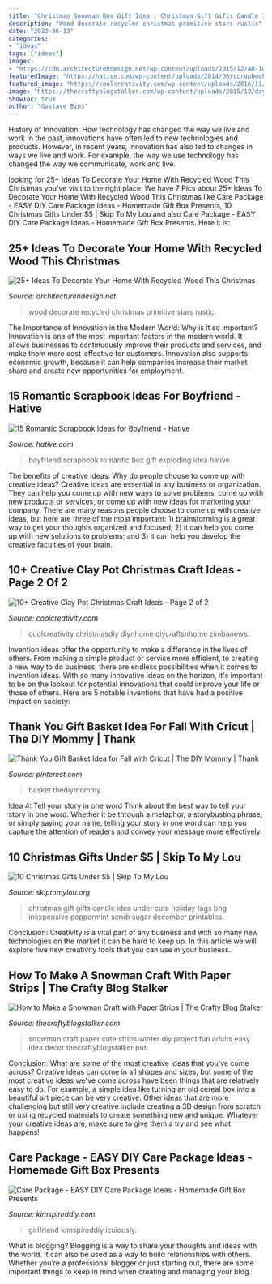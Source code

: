 ```yaml
---
title: "Christmas Snowman Box Gift Idea : Christmas Gift Gifts Candle Idea Under Cute Holiday Tags Bhg Inexpensive Peppermint Scrub Sugar December Printables"
description: "Wood decorate recycled christmas primitive stars rustic"
date: "2023-06-13"
categories:
- "ideas"
tags: ["ideas"]
images:
- "https://cdn.architecturendesign.net/wp-content/uploads/2015/12/AD-Ideas-To-Decorate-Your-Home-With-Recycled-Wood-This-02.jpg"
featuredImage: "https://hative.com/wp-content/uploads/2014/06/scrapbook-ideas-for-boyfriend/12-scrapbook-ideas-for-lovers.jpg"
featured_image: "https://coolcreativity.com/wp-content/uploads/2016/11/DIY-Clay-Pot-Christmas-Snowman-Light-Craft.jpg"
image: "https://thecraftyblogstalker.com/wp-content/uploads/2015/12/day-3-snowman-bonus-project-768x1024.jpg"
ShowToc: true
author: "Gustave Bins"
---
```



History of Innovation: How technology has changed the way we live and work
In the past, innovations have often led to new technologies and products. However, in recent years, innovation has also led to changes in ways we live and work. For example, the way we use technology has changed the way we communicate, work and live.

	

		
looking for 25+ Ideas To Decorate Your Home With Recycled Wood This Christmas you've visit to the right place. We have 7 Pics about 25+ Ideas To Decorate Your Home With Recycled Wood This Christmas like Care Package - EASY DIY Care Package Ideas - Homemade Gift Box Presents, 10 Christmas Gifts Under $5 | Skip To My Lou and also Care Package - EASY DIY Care Package Ideas - Homemade Gift Box Presents. Here it is:
		
    
## 25+ Ideas To Decorate Your Home With Recycled Wood This Christmas

<img loading=lazy src="https://cdn.architecturendesign.net/wp-content/uploads/2015/12/AD-Ideas-To-Decorate-Your-Home-With-Recycled-Wood-This-02.jpg" onerror="this.onerror=null;this.src='https://tse1.mm.bing.net/th?id=OIP.oRYbCq6wh6aS-Dx9hv2pIQHaJ4&amp;pid=15.1';" alt="25+ Ideas To Decorate Your Home With Recycled Wood This Christmas">

_Source: architecturendesign.net_

>wood decorate recycled christmas primitive stars rustic. 

	

The Importance of Innovation in the Modern World: Why is it so important?
Innovation is one of the most important factors in the modern world. It allows businesses to continuously improve their products and services, and make them more cost-effective for customers. Innovation also supports economic growth, because it can help companies increase their market share and create new opportunities for employment.

    
## 15 Romantic Scrapbook Ideas For Boyfriend - Hative

<img loading=lazy src="https://hative.com/wp-content/uploads/2014/06/scrapbook-ideas-for-boyfriend/12-scrapbook-ideas-for-lovers.jpg" onerror="this.onerror=null;this.src='https://tse4.mm.bing.net/th?id=OIP.yiwNfX34iPyYoanmfhpJTwHaJ6&amp;pid=15.1';" alt="15 Romantic Scrapbook Ideas for Boyfriend - Hative">

_Source: hative.com_

>boyfriend scrapbook romantic box gift exploding idea hative. 

	

The benefits of creative ideas: Why do people choose to come up with creative ideas?
Creative ideas are essential in any business or organization. They can help you come up with new ways to solve problems, come up with new products or services, or come up with new ideas for marketing your company. There are many reasons people choose to come up with creative ideas, but here are three of the most important: 1) brainstorming is a great way to get your thoughts organized and focused; 2) it can help you come up with new solutions to problems; and 3) it can help you develop the creative faculties of your brain.

    
## 10+ Creative Clay Pot Christmas Craft Ideas - Page 2 Of 2

<img loading=lazy src="https://coolcreativity.com/wp-content/uploads/2016/11/DIY-Clay-Pot-Christmas-Snowman-Light-Craft.jpg" onerror="this.onerror=null;this.src='https://tse4.mm.bing.net/th?id=OIP.UDx5WMR-AFiUVDHiUg_yuQHaUg&amp;pid=15.1';" alt="10+ Creative Clay Pot Christmas Craft Ideas - Page 2 of 2">

_Source: coolcreativity.com_

>coolcreativity christmasdiy diynhome diycraftsnhome zimbanews. 

	

Invention ideas offer the opportunity to make a difference in the lives of others. From making a simple product or service more efficient, to creating a new way to do business, there are endless possibilities when it comes to invention ideas. With so many innovative ideas on the horizon, it's important to be on the lookout for potential innovations that could improve your life or those of others. Here are 5 notable inventions that have had a positive impact on society: 
    
## Thank You Gift Basket Idea For Fall With Cricut | The DIY Mommy | Thank

<img loading=lazy src="https://i.pinimg.com/736x/88/43/72/88437223823cd896e697d39e3085c8c6.jpg" onerror="this.onerror=null;this.src='https://tse1.mm.bing.net/th?id=OIP.cXHNLN1mTohlrmbD5XF3bQHaJQ&amp;pid=15.1';" alt="Thank You Gift Basket Idea for Fall with Cricut | The DIY Mommy | Thank">

_Source: pinterest.com_

>basket thediymommy. 

	

Idea 4: Tell your story in one word
Think about the best way to tell your story in one word. Whether it be through a metaphor, a storybusting phrase, or simply saying your name, telling your story in one word can help you capture the attention of readers and convey your message more effectively.

    
## 10 Christmas Gifts Under $5 | Skip To My Lou

<img loading=lazy src="http://www.skiptomylou.org/wp-content/uploads/2015/12/bhg-gift-read-12.15-1.jpg" onerror="this.onerror=null;this.src='https://tse2.mm.bing.net/th?id=OIP.9zjLbG5iMAkvdPMWjc31bwHaLH&amp;pid=15.1';" alt="10 Christmas Gifts Under $5 | Skip To My Lou">

_Source: skiptomylou.org_

>christmas gift gifts candle idea under cute holiday tags bhg inexpensive peppermint scrub sugar december printables. 

	

Conclusion:
Creativity is a vital part of any business and with so many new technologies on the market it can be hard to keep up. In this article we will explore five new creativity tools that you can use in your business.

    
## How To Make A Snowman Craft With Paper Strips | The Crafty Blog Stalker

<img loading=lazy src="https://thecraftyblogstalker.com/wp-content/uploads/2015/12/day-3-snowman-bonus-project-768x1024.jpg" onerror="this.onerror=null;this.src='https://tse3.mm.bing.net/th?id=OIP.CT_yl3J721oGoBsz2IoTcQHaJ4&amp;pid=15.1';" alt="How to Make a Snowman Craft with Paper Strips | The Crafty Blog Stalker">

_Source: thecraftyblogstalker.com_

>snowman craft paper cute strips winter diy project fun adults easy idea decor thecraftyblogstalker put. 

	

Conclusion: What are some of the most creative ideas that you've come across?
Creative ideas can come in all shapes and sizes, but some of the most creative ideas we've come across have been things that are relatively easy to do. For example, a simple idea like turning an old cereal box into a beautiful art piece can be very creative. Other ideas that are more challenging but still very creative include creating a 3D design from scratch or using recycled materials to create something new and unique. Whatever your creative ideas are, make sure to give them a try and see what happens!

    
## Care Package - EASY DIY Care Package Ideas - Homemade Gift Box Presents

<img loading=lazy src="https://kimspireddiy.com/wp-content/uploads/2020/04/diy-care-package-red-4.jpg" onerror="this.onerror=null;this.src='https://tse1.mm.bing.net/th?id=OIP.wM3uIc7kdVlGrccFxSFuSgHaKn&amp;pid=15.1';" alt="Care Package - EASY DIY Care Package Ideas - Homemade Gift Box Presents">

_Source: kimspireddiy.com_

>girlfriend kimspireddiy iculously. 

	

What is blogging?
Blogging is a way to share your thoughts and ideas with the world. It can also be used as a way to build relationships with others. Whether you’re a professional blogger or just starting out, there are some important things to keep in mind when creating and managing your blog.

